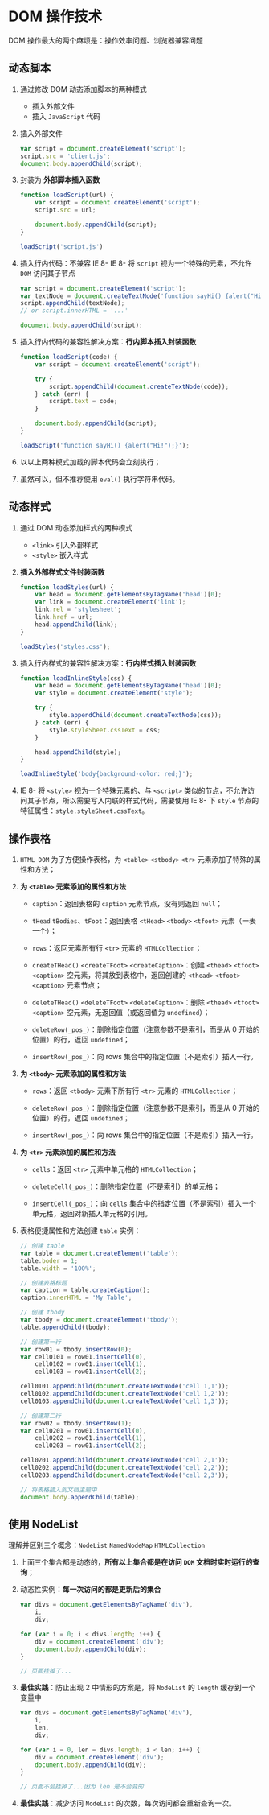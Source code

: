 # DOM 操作技术
DOM 操作最大的两个麻烦是：操作效率问题、浏览器兼容问题

## 动态脚本
1. 通过修改 DOM 动态添加脚本的两种模式
    * 插入外部文件
    * 插入 `JavaScript` 代码

2. 插入外部文件
    ```javascript
    var script = document.createElement('script');
    script.src = 'client.js';
    document.body.appendChild(script);
    ```

3. 封装为 **外部脚本插入函数**
    ```javascript
    function loadScript(url) {
        var script = document.createElement('script');
        script.src = url;

        document.body.appendChild(script);
    }

    loadScript('script.js')
    ```

4. 插入行内代码：不兼容 IE 8-
    IE 8- 将 `script` 视为一个特殊的元素，不允许 `DOM` 访问其子节点
    ```javascript
    var script = document.createElement('script');
    var textNode = document.createTextNode('function sayHi() {alert("Hi!");}');
    script.appendChild(textNode);
    // or script.innerHTML = '...'

    document.body.appendChild(script);
    ```

5. 插入行内代码的兼容性解决方案：**行内脚本插入封装函数**
    ```javascript
    function loadScript(code) {
        var script = document.createElement('script');

        try {
            script.appendChild(document.createTextNode(code));
        } catch (err) {
            script.text = code;
        }

        document.body.appendChild(script);
    }

    loadScript('function sayHi() {alert("Hi!");}');
    ```

6. 以以上两种模式加载的脚本代码会立刻执行；

7. 虽然可以，但不推荐使用 `eval()` 执行字符串代码。

## 动态样式
1. 通过 DOM 动态添加样式的两种模式
    * `<link>` 引入外部样式
    * `<style>` 嵌入样式

2. **插入外部样式文件封装函数**
    ```javascript
    function loadStyles(url) {
        var head = document.getElementsByTagName('head')[0];
        var link = document.createElement('link');
        link.rel = 'stylesheet';
        link.href = url;
        head.appendChild(link);
    }

    loadStyles('styles.css');
    ```

3. 插入行内样式的兼容性解决方案：**行内样式插入封装函数**
    ```javascript
    function loadInlineStyle(css) {
        var head = document.getElementsByTagName('head')[0];
        var style = document.createElement('style');

        try {
            style.appendChild(document.createTextNode(css));
        } catch (err) {
            style.styleSheet.cssText = css;
        }

        head.appendChild(style);
    }

    loadInlineStyle('body{background-color: red;}');
    ```

4. IE 8- 将 `<style>` 视为一个特殊元素的、与 `<script>` 类似的节点，不允许访问其子节点，所以需要写入内联的样式代码，需要使用 IE 8- 下 `style` 节点的特征属性：`style.styleSheet.cssText`。

## 操作表格
1. `HTML DOM` 为了方便操作表格，为 `<table>` `<stbody>` `<tr>` 元素添加了特殊的属性和方法；

2. **为 `<table>` 元素添加的属性和方法**
    * `caption`：返回表格的 `caption` 元素节点，没有则返回 `null`；

    * `tHead` `tBodies`、`tFoot`：返回表格 `<tHead>` `<tbody>` `<tfoot>` 元素（一表一个）；

    * `rows`：返回元素所有行 `<tr>` 元素的 `HTMLCollection`；

    * `createTHead()` `<createTFoot>` `<createCaption>`：创建 `<thead>` `<tfoot>` `<caption>` 空元素，将其放到表格中，返回创建的 `<thead>` `<tfoot>` `<caption>` 元素节点；

    * `deleteTHead()` `<deleteTFoot>` `<deleteCaption>`：删除 `<thead>` `<tfoot>` `<caption>` 空元素，无返回值（或返回值为 `undefined`）；

    * `deleteRow(_pos_)`：删除指定位置（注意参数不是索引，而是从 0 开始的位置）的行，返回 `undefined`；

    * `insertRow(_pos_)`：向 rows 集合中的指定位置（不是索引）插入一行。

3. **为 `<tbody>` 元素添加的属性和方法**
    * `rows`：返回 `<tbody>` 元素下所有行 `<tr>` 元素的 `HTMLCollection`；

    * `deleteRow(_pos_)`：删除指定位置（注意参数不是索引，而是从 0 开始的位置）的行，返回 `undefined`；

    * `insertRow(_pos_)`：向 rows 集合中的指定位置（不是索引）插入一行。

4. **为 `<tr>` 元素添加的属性和方法**
    * `cells`：返回 `<tr>` 元素中单元格的 `HTMLCollection`；

    * `deleteCell(_pos_)`：删除指定位置（不是索引）的单元格；

    * `insertCell(_pos_)`：向 `cells` 集合中的指定位置（不是索引）插入一个单元格，返回对新插入单元格的引用。

5. 表格便捷属性和方法创建 `table` 实例：
    ```javascript
    // 创建 table
    var table = document.createElement('table');
    table.boder = 1;
    table.width = '100%';

    // 创建表格标题
    var caption = table.createCaption();
    caption.innerHTML = 'My Table';

    // 创建 tbody
    var tbody = document.createElement('tbody');
    table.appendChild(tbody);

    // 创建第一行
    var row01 = tbody.insertRow(0);
    var cell0101 = row01.insertCell(0),
        cell0102 = row01.insertCell(1),
        cell0103 = row01.insertCell(2);

    cell0101.appendChild(document.createTextNode('cell 1,1'));
    cell0102.appendChild(document.createTextNode('cell 1,2'));
    cell0103.appendChild(document.createTextNode('cell 1,3'));

    // 创建第二行
    var row02 = tbody.insertRow(1);
    var cell0201 = row01.insertCell(0),
        cell0202 = row01.insertCell(1),
        cell0203 = row01.insertCell(2);

    cell0201.appendChild(document.createTextNode('cell 2,1'));
    cell0202.appendChild(document.createTextNode('cell 2,2'));
    cell0203.appendChild(document.createTextNode('cell 2,3'));

    // 将表格插入到文档主题中
    document.body.appendChild(table);
    ```

## 使用 NodeList
理解并区别三个概念：`NodeList` `NamedNodeMap` `HTMLCollection`

1. 上面三个集合都是动态的，**所有以上集合都是在访问 `DOM` 文档时实时运行的查询**；

2. 动态性实例：**每一次访问的都是更新后的集合**
    ```javascript
    var divs = document.getElementsByTagName('div'),
        i,
        div;

    for (var i = 0; i < divs.length; i++) {
        div = document.createElement('div');
        document.body.appendChild(div);
    }

    // 页面挂掉了...
    ```

3. **最佳实践**：防止出现 2 中情形的方案是，将 `NodeList` 的 `length` 缓存到一个变量中
    ```javascript
    var divs = document.getElementsByTagName('div'),
        i,
        len,
        div;

    for (var i = 0, len = divs.length; i < len; i++) {
        div = document.createElement('div');
        document.body.appendChild(div);
    }

    // 页面不会挂掉了...因为 len 是不会变的
    ```

4. **最佳实践**：减少访问 `NodeList` 的次数，每次访问都会重新查询一次。
